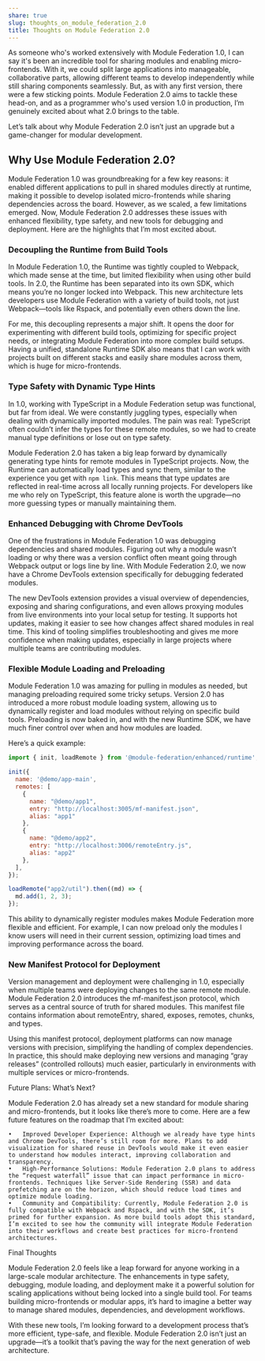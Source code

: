```yaml
---
share: true
slug: thoughts_on_module_federation_2.0
title: Thoughts on Module Federation 2.0
---
```


As someone who's worked extensively with Module Federation 1.0, I can say it's been an incredible tool for sharing modules and enabling micro-frontends. With it, we could split large applications into manageable, collaborative parts, allowing different teams to develop independently while still sharing components seamlessly. But, as with any first version, there were a few sticking points. Module Federation 2.0 aims to tackle these head-on, and as a programmer who's used version 1.0 in production, I’m genuinely excited about what 2.0 brings to the table.

Let’s talk about why Module Federation 2.0 isn’t just an upgrade but a game-changer for modular development.

## Why Use Module Federation 2.0?

Module Federation 1.0 was groundbreaking for a few key reasons: it enabled different applications to pull in shared modules directly at runtime, making it possible to develop isolated micro-frontends while sharing dependencies across the board. However, as we scaled, a few limitations emerged. Now, Module Federation 2.0 addresses these issues with enhanced flexibility, type safety, and new tools for debugging and deployment. Here are the highlights that I’m most excited about.


### Decoupling the Runtime from Build Tools

In Module Federation 1.0, the Runtime was tightly coupled to Webpack, which made sense at the time, but limited flexibility when using other build tools. In 2.0, the Runtime has been separated into its own SDK, which means you’re no longer locked into Webpack. This new architecture lets developers use Module Federation with a variety of build tools, not just Webpack—tools like Rspack, and potentially even others down the line.

For me, this decoupling represents a major shift. It opens the door for experimenting with different build tools, optimizing for specific project needs, or integrating Module Federation into more complex build setups. Having a unified, standalone Runtime SDK also means that I can work with projects built on different stacks and easily share modules across them, which is huge for micro-frontends.

### Type Safety with Dynamic Type Hints

In 1.0, working with TypeScript in a Module Federation setup was functional, but far from ideal. We were constantly juggling types, especially when dealing with dynamically imported modules. The pain was real: TypeScript often couldn’t infer the types for these remote modules, so we had to create manual type definitions or lose out on type safety.

Module Federation 2.0 has taken a big leap forward by dynamically generating type hints for remote modules in TypeScript projects. Now, the Runtime can automatically load types and sync them, similar to the experience you get with `npm link`. This means that type updates are reflected in real-time across all locally running projects. For developers like me who rely on TypeScript, this feature alone is worth the upgrade—no more guessing types or manually maintaining them.

### Enhanced Debugging with Chrome DevTools

One of the frustrations in Module Federation 1.0 was debugging dependencies and shared modules. Figuring out why a module wasn’t loading or why there was a version conflict often meant going through Webpack output or logs line by line. With Module Federation 2.0, we now have a Chrome DevTools extension specifically for debugging federated modules.

The new DevTools extension provides a visual overview of dependencies, exposing and sharing configurations, and even allows proxying modules from live environments into your local setup for testing. It supports hot updates, making it easier to see how changes affect shared modules in real time. This kind of tooling simplifies troubleshooting and gives me more confidence when making updates, especially in large projects where multiple teams are contributing modules.

###  Flexible Module Loading and Preloading

Module Federation 1.0 was amazing for pulling in modules as needed, but managing preloading required some tricky setups. Version 2.0 has introduced a more robust module loading system, allowing us to dynamically register and load modules without relying on specific build tools. Preloading is now baked in, and with the new Runtime SDK, we have much finer control over when and how modules are loaded.

Here’s a quick example:

```javascript
import { init, loadRemote } from '@module-federation/enhanced/runtime';

init({
  name: '@demo/app-main',
  remotes: [
    {
      name: "@demo/app1",
      entry: "http://localhost:3005/mf-manifest.json",
      alias: "app1"
    },
    {
      name: "@demo/app2",
      entry: "http://localhost:3006/remoteEntry.js",
      alias: "app2"
    },
  ],
});

loadRemote("app2/util").then((md) => {
  md.add(1, 2, 3);
});
```

This ability to dynamically register modules makes Module Federation more flexible and efficient. For example, I can now preload only the modules I know users will need in their current session, optimizing load times and improving performance across the board.

### New Manifest Protocol for Deployment

Version management and deployment were challenging in 1.0, especially when multiple teams were deploying changes to the same remote module. Module Federation 2.0 introduces the mf-manifest.json protocol, which serves as a central source of truth for shared modules. This manifest file contains information about remoteEntry, shared, exposes, remotes, chunks, and types.

Using this manifest protocol, deployment platforms can now manage versions with precision, simplifying the handling of complex dependencies. In practice, this should make deploying new versions and managing “gray releases” (controlled rollouts) much easier, particularly in environments with multiple services or micro-frontends.

Future Plans: What’s Next?

Module Federation 2.0 has already set a new standard for module sharing and micro-frontends, but it looks like there’s more to come. Here are a few future features on the roadmap that I’m excited about:

	•	Improved Developer Experience: Although we already have type hints and Chrome DevTools, there’s still room for more. Plans to add visualization for shared reuse in DevTools would make it even easier to understand how modules interact, improving collaboration and transparency.
	•	High-Performance Solutions: Module Federation 2.0 plans to address the “request waterfall” issue that can impact performance in micro-frontends. Techniques like Server-Side Rendering (SSR) and data prefetching are on the horizon, which should reduce load times and optimize module loading.
	•	Community and Compatibility: Currently, Module Federation 2.0 is fully compatible with Webpack and Rspack, and with the SDK, it’s primed for further expansion. As more build tools adopt this standard, I’m excited to see how the community will integrate Module Federation into their workflows and create best practices for micro-frontend architectures.

Final Thoughts

Module Federation 2.0 feels like a leap forward for anyone working in a large-scale modular architecture. The enhancements in type safety, debugging, module loading, and deployment make it a powerful solution for scaling applications without being locked into a single build tool. For teams building micro-frontends or modular apps, it’s hard to imagine a better way to manage shared modules, dependencies, and development workflows.

With these new tools, I’m looking forward to a development process that’s more efficient, type-safe, and flexible. Module Federation 2.0 isn’t just an upgrade—it’s a toolkit that’s paving the way for the next generation of web architecture.
